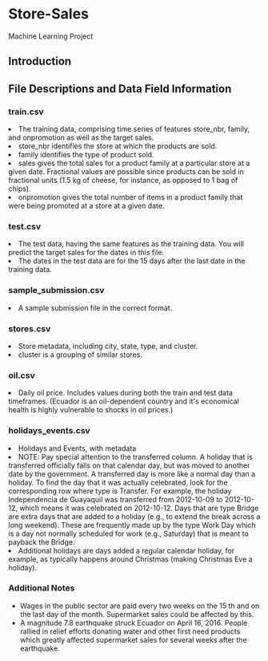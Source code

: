 # Store-Sales
Machine Learning Project


## Introduction


## File Descriptions and Data Field Information
<dl>
  <dt><h3>train.csv</h3></dt>
    <li>The training data, comprising time series of features store_nbr, family, and onpromotion as well as the target sales.</li>
    <li>store_nbr identifies the store at which the products are sold.</li>
    <li>family identifies the type of product sold.</li>
  <li>sales gives the total sales for a product family at a particular store at a given date. Fractional values are possible since products can be sold in fractional units (1.5 kg of cheese, for instance, as opposed to 1 bag of chips).</li>
  <li>onpromotion gives the total number of items in a product family that were being promoted at a store at a given date.</li>
  <dt><h3>test.csv</h3></dt>
  <li>The test data, having the same features as the training data. You will predict the target sales for the dates in this file.</li>
  <li>The dates in the test data are for the 15 days after the last date in the training data.</li>
  <dt><h3>sample_submission.csv</h3></dt>
  <li>A sample submission file in the correct format.</li>
  <dt><h3>stores.csv</h3></dt>
  <li>Store metadata, including city, state, type, and cluster.</li>
  <li>cluster is a grouping of similar stores.</li>
  <dt><h3>oil.csv</h3></dt>
  <li>Daily oil price. Includes values during both the train and test data timeframes. (Ecuador is an oil-dependent country and it's economical health is highly vulnerable to shocks in oil prices.)</li>
  <dt><h3>holidays_events.csv</h3></dt>
  <li>Holidays and Events, with metadata</li>
  <li>NOTE: Pay special attention to the transferred column. A holiday that is transferred officially falls on that calendar day, but was moved to another date by the government. A transferred day is more like a normal day than a holiday. To find the day that it was actually celebrated, look for the corresponding row where type is Transfer. For example, the holiday Independencia de Guayaquil was transferred from 2012-10-09 to 2012-10-12, which means it was celebrated on 2012-10-12. Days that are type Bridge are extra days that are added to a holiday (e.g., to extend the break across a long weekend). These are frequently made up by the type Work Day which is a day not normally scheduled for work (e.g., Saturday) that is meant to payback the Bridge.</li>
  <li>Additional holidays are days added a regular calendar holiday, for example, as typically happens around Christmas (making Christmas Eve a holiday).</li>
</dl>

### Additional Notes
<ul>
  <li>Wages in the public sector are paid every two weeks on the 15 th and on the last day of the month. Supermarket sales could be affected by this.</li>
  <li>A magnitude 7.8 earthquake struck Ecuador on April 16, 2016. People rallied in relief efforts donating water and other first need products which greatly affected supermarket sales for several weeks after the earthquake.</li>
</ul>
